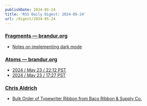 ```yaml
---
publishDate: 2024-05-24
title: 'RSS Daily Digest: 2024-05-24'
url: /digest/2024-05-24
---
```


### [Fragments — brandur.org](https://brandur.org/)

  * [Notes on implementing dark mode](https://brandur.org/fragments/dark-mode-notes)
  
### [Atoms  — brandur.org](https://brandur.org/)

  * [2024 / May 23 / 22:12 PST](https://brandur.org/atoms/gtbuajk)
  * [2024 / May 23 / 17:27 PST](https://brandur.org/atoms/gtbq2nc)
  
### [Chris Aldrich](https://boffosocko.com/)

  * [Bulk Order of Typewriter Ribbon from Baco Ribbon & Supply Co.](https://boffosocko.com/2024/05/23/bulk-order-of-typewriter-ribbon-from-baco-ribbon-supply-co/)
  

